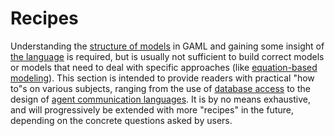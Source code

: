 # Recipes



Understanding the [structure of models](https://github.com/mazarsju/gama_doc_17/wiki/Tutorials/LearnGAMLStepByStep/StartWithGAML/ModelOrganization.md) in GAML and gaining some insight of [the language](https://github.com/mazarsju/gama_doc_17/wiki/References/GamlReference.md) is required, but is usually not sufficient to build correct models or models that need to deal with specific approaches (like [equation-based modeling](https://github.com/mazarsju/gama_doc_17/wiki/Tutorials/LearnGAMLStepByStep/MultiParadigmModeling/Equations.md)). This section is intended to provide readers with practical "how to"s on various subjects, ranging from the use of [database access](https://github.com/mazarsju/gama_doc_17/wiki/Tutorials/Recipes/UsingDatabase.md) to the design of [agent communication languages](https://github.com/mazarsju/gama_doc_17/wiki/Tutorials/Recipes/UsingFIPAACL.md). It is by no means exhaustive, and will progressively be extended with more "recipes" in the future, depending on the concrete questions asked by users.
